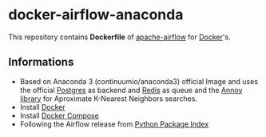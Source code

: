 # docker-airflow-anaconda
This repository contains **Dockerfile** of [apache-airflow](https://github.com/apache/incubator-airflow) for [Docker](https://www.docker.com/)'s.

## Informations

* Based on Anaconda 3 (continuumio/anaconda3) official Image and uses the official [Postgres](https://hub.docker.com/_/postgres/) as backend and [Redis](https://hub.docker.com/_/redis/) as queue and the [Annoy library](https://github.com/spotify/annoy) for Aproximate K-Nearest Neighbors searches.
* Install [Docker](https://www.docker.com/)
* Install [Docker Compose](https://docs.docker.com/compose/install/)
* Following the Airflow release from [Python Package Index](https://pypi.python.org/pypi/apache-airflow)
